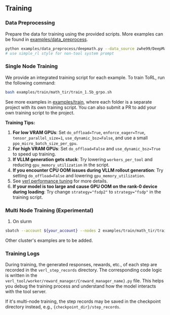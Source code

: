 ## Training

### Data Preprocessing

Prepare the data for training using the provided scripts. More examples can be found in [examples/data_preprocess](/examples/data_preprocess/).

```bash
python examples/data_preprocess/deepmath.py --data_source zwhe99/DeepMath-103K --local_dir data/deepmath_torl --sys_prompt_style torl
# use simple_rl style for non-tool system prompt
```

### Single Node Training

We provide an integrated training script for each example. To train ToRL, run the following command:

```bash
bash examples/train/math_tir/train_1.5b_grpo.sh
```

See more examples in [examples/train](/examples/train), where each folder is a separate project with its own training script. You can also submit a PR to add your own training script to the project.

**Training Tips:**

1. **For low VRAM GPUs**: Set `do_offload=True`, `enforce_eager=True`, `tensor_parallel_size=1`, `use_dynamic_bsz=False`, and use a small `ppo_micro_batch_size_per_gpu`.
2. **For high VRAM GPUs**: Set `do_offload=False` and `use_dynamic_bsz=True` to speed up training.
3. **If VLLM generation gets stuck**: Try lowering `workers_per_tool` and reducing `gpu_memory_utilization` in the script.
4. **If you encounter CPU OOM issues during VLLM rollout generation**: Try setting `do_offload=False` and lowering `gpu_memory_utilization`.
5. See [verl performance tuning](https://verl.readthedocs.io/en/latest/perf/perf_tuning.html) for more details.
6. **If your model is too large and cause GPU OOM on the rank-0 device during loading**: Try change `strategy="fsdp2"` to `strategy="fsdp"` in the training script.

### Multi Node Training (Experimental)

1. On slurm
```bash
sbatch --account ${your_account} --nodes 2 examples/train/math_tir/train_7b_grpo_multi_node_slurm.sh ${your_container_path} ${your_mount_path} ${your_workdir_inside_container}
```

Other cluster's examples are to be added.

### Training Logs

During training, the generated responses, rewards, etc., of each step are recorded in the `verl_step_records` directory. The corresponding code logic is written in the `verl_tool/worker/reward_manager/{reward_manager_name}.py` file. This helps you debug the training process and understand how the model interacts with the tool server.

If it's multi-node training, the step records may be saved in the checkpoint directory instead, e.g., `{checkpoint_dir}/step_records`.
